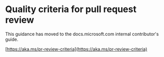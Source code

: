 # Quality criteria for pull request review

This guidance has moved to the docs.microsoft.com internal contributor's guide.

[https://aka.ms/pr-review-criteria](https://aka.ms/pr-review-criteria)